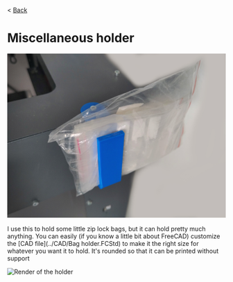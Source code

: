 < [Back](../README.md)

# Miscellaneous holder

![Photo of the holder](../images/bag-holder.jpg)

I use this to hold some little zip lock bags, but it can hold pretty much anything. 
You can easily (if you know a little bit about FreeCAD) customize the [CAD file](../CAD/Bag holder.FCStd) to make it the right size for whatever you want it to hold.
It's rounded so that it can be printed without support

![Render of the holder](../images/renders/bag-holder.jpg)
